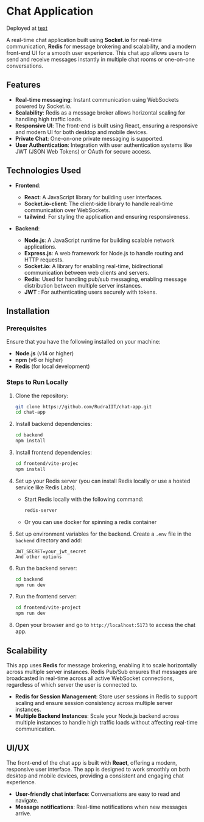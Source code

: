# Chat Application

Deployed at [text](https://chat-app-zegp.onrender.com/)

A real-time chat application built using **Socket.io** for real-time communication, **Redis** for message brokering and scalability, and a modern front-end UI for a smooth user experience. This chat app allows users to send and receive messages instantly in multiple chat rooms or one-on-one conversations.

## Features

- **Real-time messaging**: Instant communication using WebSockets powered by Socket.io.
- **Scalability**: Redis as a message broker allows horizontal scaling for handling high traffic loads.
- **Responsive UI**: The front-end is built using React, ensuring a responsive and modern UI for both desktop and mobile devices.
- **Private Chat**: One-on-one private messaging is supported.
- **User Authentication**: Integration with user authentication systems like JWT (JSON Web Tokens) or OAuth for secure access.

## Technologies Used

- **Frontend**:
  - **React**: A JavaScript library for building user interfaces.
  - **Socket.io-client**: The client-side library to handle real-time communication over WebSockets.
  - **tailwind**: For styling the application and ensuring responsiveness.
  
- **Backend**:
  - **Node.js**: A JavaScript runtime for building scalable network applications.
  - **Express.js**: A web framework for Node.js to handle routing and HTTP requests.
  - **Socket.io**: A library for enabling real-time, bidirectional communication between web clients and servers.
  - **Redis**: Used for handling pub/sub messaging, enabling message distribution between multiple server instances.
  - **JWT** : For authenticating users securely with tokens.

## Installation

### Prerequisites

Ensure that you have the following installed on your machine:
- **Node.js** (v14 or higher)
- **npm** (v6 or higher)
- **Redis** (for local development)

### Steps to Run Locally

1. Clone the repository:

   ```bash
   git clone https://github.com/RudraIIT/chat-app.git
   cd chat-app
   ```

2. Install backend dependencies:

   ```bash
   cd backend
   npm install
   ```

3. Install frontend dependencies:

   ```bash
   cd frontend/vite-projec
   npm install
   ```

4. Set up your Redis server (you can install Redis locally or use a hosted service like Redis Labs).

   - Start Redis locally with the following command:

     ```bash
     redis-server
     ```
   - Or you can use docker for spinning a redis container

5. Set up environment variables for the backend. Create a `.env` file in the `backend` directory and add:

   ```env
   JWT_SECRET=your_jwt_secret
   And other options
   ```

6. Run the backend server:

   ```bash
   cd backend
   npm run dev
   ```

7. Run the frontend server:

   ```bash
   cd frontend/vite-project
   npm run dev
   ```

8. Open your browser and go to `http://localhost:5173` to access the chat app.

## Scalability

This app uses **Redis** for message brokering, enabling it to scale horizontally across multiple server instances. Redis Pub/Sub ensures that messages are broadcasted in real-time across all active WebSocket connections, regardless of which server the user is connected to.

- **Redis for Session Management**: Store user sessions in Redis to support scaling and ensure session consistency across multiple server instances.
- **Multiple Backend Instances**: Scale your Node.js backend across multiple instances to handle high traffic loads without affecting real-time communication.

## UI/UX

The front-end of the chat app is built with **React**, offering a modern, responsive user interface. The app is designed to work smoothly on both desktop and mobile devices, providing a consistent and engaging chat experience.

- **User-friendly chat interface**: Conversations are easy to read and navigate.
- **Message notifications**: Real-time notifications when new messages arrive.
